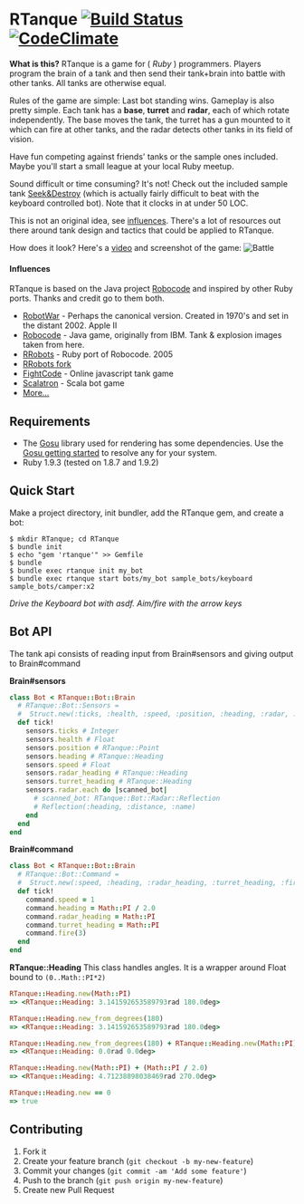 # RTanque [![Build Status](https://travis-ci.org/awilliams/RTanque.png?branch=dev)](https://travis-ci.org/awilliams/RTanque) [![CodeClimate](https://codeclimate.com/github/awilliams/RTanque.png)](https://codeclimate.com/github/awilliams/RTanque)

**What is this?**
RTanque is a game for ( *Ruby* ) programmers. Players program the brain of a tank and then send their tank+brain into battle with other tanks. All tanks are otherwise equal.

Rules of the game are simple: Last bot standing wins. Gameplay is also pretty simple. Each tank has a **base**, **turret** and **radar**, each of which rotate independently. The base moves the tank, the turret has a gun mounted to it which can fire at other tanks, and the radar detects other tanks in its field of vision.

Have fun competing against friends' tanks or the sample ones included. Maybe you'll start a small league at your local Ruby meetup.

Sound difficult or time consuming? It's not! Check out the included sample tank [Seek&Destroy](https://github.com/awilliams/RTanque/blob/master/sample_bots/seek_and_destroy.rb) (which is actually fairly difficult to beat with the keyboard controlled bot). Note that it clocks in at under 50 LOC.

This is not an original idea, see [influences](https://github.com/awilliams/RTanque#influences). There's a lot of resources out there around tank design and tactics that could be applied to RTanque.

How does it look? Here's a [video](https://www.youtube.com/watch?v=G7i5X8pI6dk&hd=1) and screenshot of the game:
![Battle](https://raw.github.com/awilliams/RTanque/master/screenshots/battle_1.png)

#### Influences
RTanque is based on the Java project [Robocode](http://robocode.sourceforge.net/) and inspired by other Ruby ports. Thanks and credit go to them both.

* [RobotWar](http://corewar.co.uk/robotwar/) - Perhaps the canonical version. Created in 1970's and set in the distant 2002. Apple II
* [Robocode](http://robocode.sourceforge.net/) - Java game, originally from IBM. Tank & explosion images taken from here.
* [RRobots](http://rrobots.rubyforge.org/) - Ruby port of Robocode. 2005
* [RRobots fork](https://github.com/ralreegorganon/rrobots)
* [FightCode](http://fightcodegame.com/) - Online javascript tank game
* [Scalatron](http://scalatron.github.com/) - Scala bot game
* [More...](https://www.google.com/?q=robocode%20clone)

## Requirements

 * The [Gosu](https://github.com/jlnr/gosu) library used for rendering has some dependencies. Use the [Gosu getting started](https://github.com/jlnr/gosu/wiki/Getting-Started-on-Linux) to resolve any for your system.
 * Ruby 1.9.3 (tested on 1.8.7 and 1.9.2)

## Quick Start

Make a project directory, init bundler, add the RTanque gem, and create a bot:

    $ mkdir RTanque; cd RTanque
    $ bundle init
    $ echo "gem 'rtanque'" >> Gemfile
    $ bundle
    $ bundle exec rtanque init my_bot
    $ bundle exec rtanque start bots/my_bot sample_bots/keyboard sample_bots/camper:x2

*Drive the Keyboard bot with asdf. Aim/fire with the arrow keys*

## Bot API

The tank api consists of reading input from Brain#sensors and giving output to Brain#command

**Brain#sensors**
```ruby
class Bot < RTanque::Bot::Brain
  # RTanque::Bot::Sensors =
  #  Struct.new(:ticks, :health, :speed, :position, :heading, :radar, :turret)
  def tick!
    sensors.ticks # Integer
    sensors.health # Float
    sensors.position # RTanque::Point
    sensors.heading # RTanque::Heading
    sensors.speed # Float
    sensors.radar_heading # RTanque::Heading
    sensors.turret_heading # RTanque::Heading
    sensors.radar.each do |scanned_bot|
      # scanned_bot: RTanque::Bot::Radar::Reflection
      # Reflection(:heading, :distance, :name)
    end
  end
end
```
**Brain#command**
```ruby
class Bot < RTanque::Bot::Brain
  # RTanque::Bot::Command =
  #  Struct.new(:speed, :heading, :radar_heading, :turret_heading, :fire_power)
  def tick!
    command.speed = 1
    command.heading = Math::PI / 2.0
    command.radar_heading = Math::PI
    command.turret_heading = Math::PI
    command.fire(3)
  end
end
```

**RTanque::Heading**
This class handles angles. It is a wrapper around Float bound to `(0..Math::PI*2)`

```ruby
RTanque::Heading.new(Math::PI)
=> <RTanque::Heading: 3.141592653589793rad 180.0deg>

RTanque::Heading.new_from_degrees(180)
=> <RTanque::Heading: 3.141592653589793rad 180.0deg>

RTanque::Heading.new_from_degrees(180) + RTanque::Heading.new(Math::PI)
=> <RTanque::Heading: 0.0rad 0.0deg>

RTanque::Heading.new(Math::PI) + (Math::PI / 2.0)
=> <RTanque::Heading: 4.71238898038469rad 270.0deg>

RTanque::Heading.new == 0
=> true
```

## Contributing

1. Fork it
2. Create your feature branch (`git checkout -b my-new-feature`)
3. Commit your changes (`git commit -am 'Add some feature'`)
4. Push to the branch (`git push origin my-new-feature`)
5. Create new Pull Request

